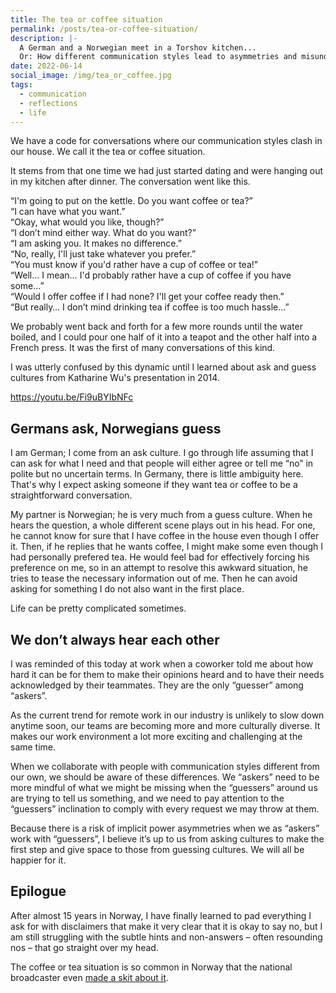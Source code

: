 ```yaml
---
title: The tea or coffee situation
permalink: /posts/tea-or-coffee-situation/
description: |-
  A German and a Norwegian meet in a Torshov kitchen...  
  Or: How different communication styles lead to asymmetries and misunderstandings.
date: 2022-06-14
social_image: /img/tea_or_coffee.jpg
tags:
  - communication
  - reflections
  - life
---
```


We have a code for conversations where our communication styles clash in our house. We call it the tea or coffee situation. 

It stems from that one time we had just started dating and were hanging out in my kitchen after dinner. The conversation went like this.

“I'm going to put on the kettle. Do you want coffee or tea?” <br/>
“I can have what you want.” <br/>
“Okay, what would you like, though?” <br/>
“I don’t mind either way. What do you want?” <br/>
“I am asking you. It makes no difference.” <br/>
“No, really, I'll just take whatever you prefer.” <br/>
“You must know if you'd rather have a cup of coffee or tea!” <br/>
“Well… I mean… I'd probably rather have a cup of coffee if you have some…” <br/>
“Would I offer coffee if I had none? I'll get your coffee ready then.” <br/>
“But really… I don’t mind drinking tea if coffee is too much hassle…” <br/>

We probably went back and forth for a few more rounds until the water boiled, and I could pour one half of it into a teapot and the other half into a French press. It was the first of many conversations of this kind.

I was utterly confused by this dynamic until I learned about ask and guess cultures from Katharine Wu's presentation in 2014.

https://youtu.be/Fi9uBYIbNFc

## Germans ask, Norwegians guess

I am German; I come from an ask culture. I go through life assuming that I can ask for what I need and that people will either agree or tell me “no” in polite but no uncertain terms. In Germany, there is little ambiguity here. That's why I expect asking someone if they want tea or coffee to be a straightforward conversation.

My partner is Norwegian; he is very much from a guess culture. When he hears the question, a whole different scene plays out in his head. For one, he cannot know for sure that I have coffee in the house even though I offer it. Then, if he replies that he wants coffee, I might make some even though I had personally prefered tea. He would feel bad for effectively forcing his preference on me, so in an attempt to resolve this awkward situation, he tries to tease the necessary information out of me. Then he can avoid asking for something I do not also want in the first place.

Life can be pretty complicated sometimes.

## We don’t always hear each other

I was reminded of this today at work when a coworker told me about how hard it can be for them to make their opinions heard and to have their needs acknowledged by their teammates. They are the only “guesser” among “askers”.

As the current trend for remote work in our industry is unlikely to slow down anytime soon, our teams are becoming more and more culturally diverse. It makes our work environment a lot more exciting and challenging at the same time.

When we collaborate with people with communication styles different from our own, we should be aware of these differences. We “askers” need to be more mindful of what we might be missing when the “guessers” around us are trying to tell us something, and we need to pay attention to the “guessers” inclination to comply with every request we may throw at them.

Because there is a risk of implicit power asymmetries when we as “askers” work with “guessers”, I believe it’s up to us from asking cultures to make the first step and give space to those from guessing cultures. We will all be happier for it.


## Epilogue

After almost 15 years in Norway, I have finally learned to pad everything I ask for with disclaimers that make it very clear that it is okay to say no, but I am still struggling with the subtle hints and non-answers – often resounding nos – that go straight over my head.

The coffee or tea situation is so common in Norway that the national broadcaster even [made a skit about it](https://youtu.be/zfzhJfH4RDU).